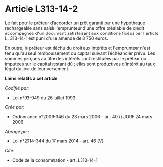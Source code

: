 # Article L313-14-2

Le fait pour le prêteur d'accorder un prêt garanti par une hypothèque rechargeable sans saisir l'emprunteur d'une offre
préalable de crédit accompagnée d'un document satisfaisant aux conditions fixées par l'article L. 313-14-1 est puni d'une
amende de 3 750 euros.

En outre, le prêteur est déchu du droit aux intérêts et l'emprunteur n'est tenu qu'au seul remboursement du capital suivant
l'échéancier prévu. Les sommes perçues au titre des intérêts sont restituées par le prêteur ou imputées sur le capital
restant dû ; elles sont productives d'intérêt au taux légal du jour de leur versement.

**Liens relatifs à cet article**

_Codifié par_:

  - Loi n°93-949 du 26 juillet 1993

_Créé par_:

  - Ordonnance n°2006-346 du 23 mars 2006 - art. 40 () JORF 24 mars 2006

_Abrogé par_:

  - Loi n°2014-344 du 17 mars 2014 - art. 46 (V)

_Cite_:

  - Code de la consommation - art. L313-14-1

